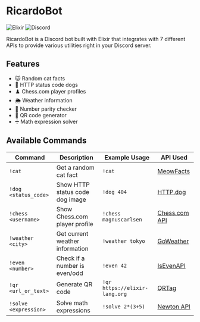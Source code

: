 # RicardoBot 

![Elixir](https://img.shields.io/badge/Elixir-4B275F?style=for-the-badge&logo=elixir&logoColor=white)
![Discord](https://img.shields.io/badge/Discord-5865F2?style=for-the-badge&logo=discord&logoColor=white)

RicardoBot is a Discord bot built with Elixir that integrates with 7 different APIs to provide various utilities right in your Discord server.

## Features

- 🐱 Random cat facts
- 🐶 HTTP status code dogs 
- ♟️ Chess.com player profiles
- 🌦️ Weather information
- 🔢 Number parity checker
- 🔗 QR code generator
- ➗ Math expression solver

## Available Commands

| Command               | Description                          | Example Usage                  | API Used                  |
|-----------------------|--------------------------------------|--------------------------------|---------------------------|
| `!cat`                | Get a random cat fact                | `!cat`                         | [MeowFacts](https://meowfacts.herokuapp.com/) |
| `!dog <status_code>`  | Show HTTP status code dog image      | `!dog 404`                     | [HTTP.dog](https://http.dog/) |
| `!chess <username>`   | Show Chess.com player profile        | `!chess magnuscarlsen`         | [Chess.com API](https://www.chess.com/news/view/published-data-api) |
| `!weather <city>`     | Get current weather information      | `!weather tokyo`               | [GoWeather](http://goweather.xyz/) |
| `!even <number>`      | Check if a number is even/odd        | `!even 42`                     | [IsEvenAPI](https://isevenapi.xyz/) |
| `!qr <url_or_text>`   | Generate QR code                     | `!qr https://elixir-lang.org`  | [QRTag](https://qrtag.net/api/) |
| `!solve <expression>` | Solve math expressions               | `!solve 2*(3+5)`               | [Newton API](https://newton.vercel.app/) |
